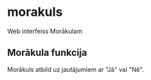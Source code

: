 # morakuls
Web interfeiss Morākulam

## Morākula funkcija
Morākuls atbild uz jautājumiem ar "Jā" vai "Nē".
